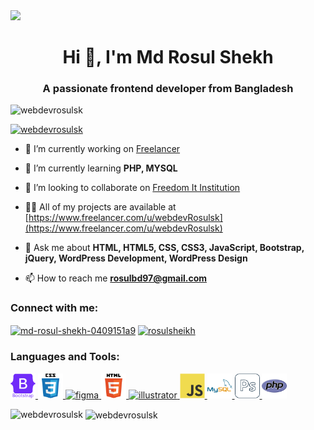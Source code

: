 <img src="https://media.licdn.com/dms/image/v2/D5616AQEa9-gfVirU8w/profile-displaybackgroundimage-shrink_350_1400/B56ZVoD_0xGsAc-/0/1741207633948?e=1746662400&v=beta&t=Ds-2nt249k3zs7G0tBlRljxNF-Dcli2Z6-Z_yfvJqxE">
<h1 align="center">Hi 👋, I'm Md Rosul Shekh</h1>
<h3 align="center">A passionate frontend developer from Bangladesh</h3>

<p align="left"> <img src="https://komarev.com/ghpvc/?username=webdevrosulsk&label=Profile%20views&color=0e75b6&style=flat" alt="webdevrosulsk" /> </p>

<p align="left"> <a href="https://github.com/ryo-ma/github-profile-trophy"><img src="https://github-profile-trophy.vercel.app/?username=webdevrosulsk" alt="webdevrosulsk" /></a> </p>

- 🔭 I’m currently working on [Freelancer](https://www.freelancer.com/u/webdevRosulsk)

- 🌱 I’m currently learning **PHP, MYSQL**

- 👯 I’m looking to collaborate on [Freedom It Institution](https://freedomitinstitutions.com/)

- 👨‍💻 All of my projects are available at [https://www.freelancer.com/u/webdevRosulsk](https://www.freelancer.com/u/webdevRosulsk)

- 💬 Ask me about **HTML, HTML5, CSS, CSS3, JavaScript, Bootstrap, jQuery, WordPress Development, WordPress Design**

- 📫 How to reach me **rosulbd97@gmail.com**

<h3 align="left">Connect with me:</h3>
<p align="left">
<a href="https://linkedin.com/in/md-rosul-shekh-0409151a9" target="blank"><img align="center" src="https://raw.githubusercontent.com/rahuldkjain/github-profile-readme-generator/master/src/images/icons/Social/linked-in-alt.svg" alt="md-rosul-shekh-0409151a9" height="30" width="40" /></a>
<a href="https://fb.com/rosulsheikh" target="blank"><img align="center" src="https://raw.githubusercontent.com/rahuldkjain/github-profile-readme-generator/master/src/images/icons/Social/facebook.svg" alt="rosulsheikh" height="30" width="40" /></a>
</p>

<h3 align="left">Languages and Tools:</h3>
<p align="left"> <a href="https://getbootstrap.com" target="_blank" rel="noreferrer"> <img src="https://raw.githubusercontent.com/devicons/devicon/master/icons/bootstrap/bootstrap-plain-wordmark.svg" alt="bootstrap" width="40" height="40"/> </a> <a href="https://www.w3schools.com/css/" target="_blank" rel="noreferrer"> <img src="https://raw.githubusercontent.com/devicons/devicon/master/icons/css3/css3-original-wordmark.svg" alt="css3" width="40" height="40"/> </a> <a href="https://www.figma.com/" target="_blank" rel="noreferrer"> <img src="https://www.vectorlogo.zone/logos/figma/figma-icon.svg" alt="figma" width="40" height="40"/> </a> <a href="https://www.w3.org/html/" target="_blank" rel="noreferrer"> <img src="https://raw.githubusercontent.com/devicons/devicon/master/icons/html5/html5-original-wordmark.svg" alt="html5" width="40" height="40"/> </a> <a href="https://www.adobe.com/in/products/illustrator.html" target="_blank" rel="noreferrer"> <img src="https://www.vectorlogo.zone/logos/adobe_illustrator/adobe_illustrator-icon.svg" alt="illustrator" width="40" height="40"/> </a> <a href="https://developer.mozilla.org/en-US/docs/Web/JavaScript" target="_blank" rel="noreferrer"> <img src="https://raw.githubusercontent.com/devicons/devicon/master/icons/javascript/javascript-original.svg" alt="javascript" width="40" height="40"/> </a> <a href="https://www.mysql.com/" target="_blank" rel="noreferrer"> <img src="https://raw.githubusercontent.com/devicons/devicon/master/icons/mysql/mysql-original-wordmark.svg" alt="mysql" width="40" height="40"/> </a> <a href="https://www.photoshop.com/en" target="_blank" rel="noreferrer"> <img src="https://raw.githubusercontent.com/devicons/devicon/master/icons/photoshop/photoshop-line.svg" alt="photoshop" width="40" height="40"/> </a> <a href="https://www.php.net" target="_blank" rel="noreferrer"> <img src="https://raw.githubusercontent.com/devicons/devicon/master/icons/php/php-original.svg" alt="php" width="40" height="40"/> </a> </p>

<p><img align="left" src="https://github-readme-stats.vercel.app/api/top-langs?username=webdevrosulsk&show_icons=true&locale=en&layout=compact" alt="webdevrosulsk" /></p>

<p>&nbsp;<img align="center" src="https://github-readme-stats.vercel.app/api?username=webdevrosulsk&show_icons=true&locale=en" alt="webdevrosulsk" /></p>
